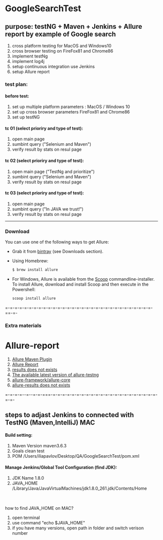 #  GoogleSearchTest
## purpose: testNG + Maven + Jenkins + Allure report by example of Google search
1. cross platform testing for MacOS and Windows10
2. cross browser testing on FireFox81 and Chrome86
3. implement testNg
4. implement log4j
5. setup continuous integration use Jenkins
6. setup Allure report 
### test plan:
#### before test:
1. set up multiple platform parameters : MacOS / Windows 10 
2. set up cross browser parameters FireFox81 and Chrome86
3. set up testNG
#### tc 01 (select prioriry and type of test):
1. open main page
2. sumbint query ("Selenium and Maven") 
3. verify result by stats on resul page
#### tc 02 (select prioriry and type of test):
1. open main page ("TestNg and prioritize")
2. sumbint query ("Selenium and Maven") 
3. verify result by stats on resul page
#### tc 03 (select prioriry and type of test):
1. open main page 
2. sumbint query ("In JAVA we trust!") 
3. verify result by stats on resul page

--------------------------------------------------------
### Download

You can use one of the following ways to get Allure:

* Grab it from [bintray](https://bintray.com/qameta/maven/allure2) (see Downloads section).
* Using Homebrew:

    ```bash
    $ brew install allure
    ```
* For Windows, Allure is available from the [Scoop](http://scoop.sh/) commandline-installer.
To install Allure, download and install Scoop and then execute in the Powershell:

    ```bash
    scoop install allure
    ```



=-=-=-=-=-=-=-=-=-=-=-=-=-=-=-=-=-=-=-=-=-=-=-=-=-=-=-=-=-=-=-==-=-
### Extra materials
# Allure-report

1. [Allure Maven Plugin](https://github.com/allure-framework/allure-maven/tree/dependabot/maven/maven.version-3.6.3)
2. [Allure Report](https://github.com/allure-framework/allure2/blob/actions/README.md)
3. [results does not exists](https://github.com/allure-framework/allure2/issues/1133)
4. [The available latest version of allure-testng](https://docs.qameta.io/allure/#_testng)
5. [allure-framework/allure-core](https://gitter.im/allure-framework/allure-core?at=5e3c401fd9895b17c3d5d0e2)
6. [allure-results does not exists](https://github.com/jenkinsci/allure-plugin/issues/201)

=-=-=-=--=--=-=-===-=-=-=-=-=-=-=-=-=-=-=-=-=-=-=-=-=-=-=-=-=-=-=-=-

## steps to adjast Jenkins to connected with TestNG (Maven,IntelliJ) MAC

#### Build setting:
1. Maven Version    maven3.6.3
2. Goals            clean test
3. POM              /Users/iliapavlov/Desktop/QA/GoogleSearchTest/pom.xml

#### Manage Jenkins/Global Tool Configuration (find JDK):
1. JDK Name 1.8.0
2. JAVA_HOME /Library/Java/JavaVirtualMachines/jdk1.8.0_261.jdk/Contents/Home
                    
                    
 </br></br> how to find JAVA_HOME on MAC?
1. open terminal 
2. use command "echo $JAVA_HOME"
3. if you have many versions, open path in folder and switch verison number
                   
                     
